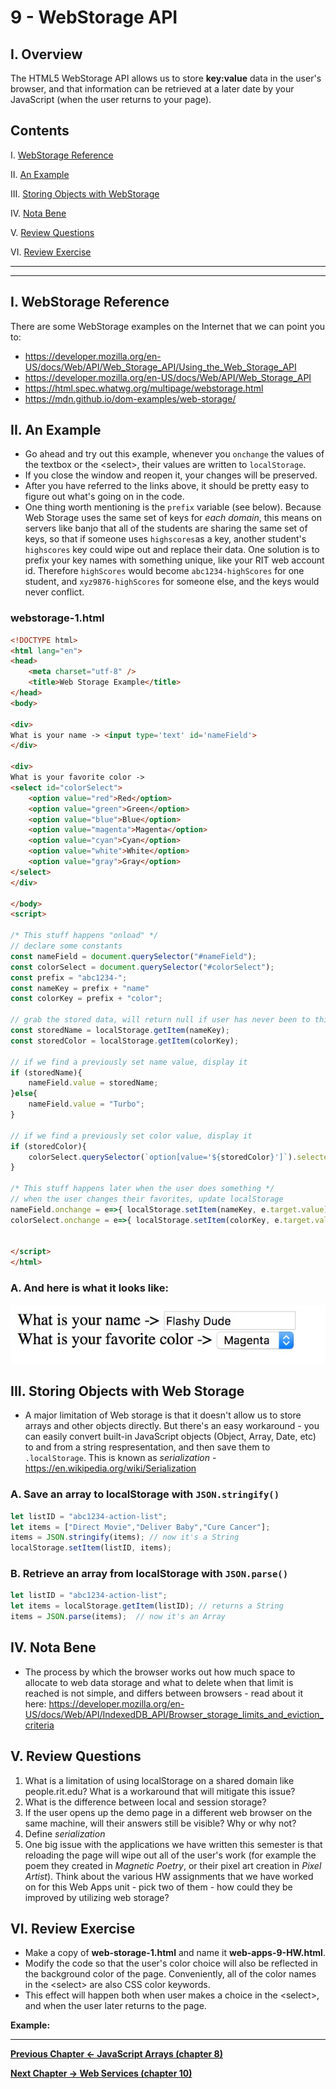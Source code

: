 # 9 - WebStorage API

## I. Overview
The HTML5 WebStorage API allows us to store **key:value** data in the user's browser, and that information can be retrieved at a later date by your JavaScript (when the user returns to your page).

## Contents
<!--- Local Navigation --->
I. [WebStorage Reference](#section1)

II. [An Example](#section2)

III. [Storing Objects with WebStorage](#section3)

IV. [Nota Bene](#section4)

V. [Review Questions](#section5)

VI. [Review Exercise](#section6)

<hr><hr>

## I. <a id="section1">WebStorage Reference
There are some WebStorage examples on the Internet that we can point you to:

- https://developer.mozilla.org/en-US/docs/Web/API/Web_Storage_API/Using_the_Web_Storage_API
- https://developer.mozilla.org/en-US/docs/Web/API/Web_Storage_API
- https://html.spec.whatwg.org/multipage/webstorage.html
- https://mdn.github.io/dom-examples/web-storage/


## II. <a id="section2">An Example

- Go ahead and try out this example, whenever you `onchange` the values of the textbox or the &lt;select>, their values are written to `localStorage`. 
- If you close the window and reopen it, your changes will be preserved.  
- After you have referred to the links above, it should be pretty easy to figure out what's going on in the code.
- One thing worth mentioning is the `prefix` variable (see below). Because Web Storage uses the same set of keys for *each domain*, this means on servers like banjo that all of the students are sharing the same set of keys, so that if someone uses `highscores`as a key, another student's `highscores` key could wipe out and replace their data. One solution is to prefix your key names with something unique, like your RIT web account id. Therefore `highScores` would become `abc1234-highScores` for one student, and `xyz9876-highScores` for someone else, and the keys would never conflict.

### webstorage-1.html
```html
<!DOCTYPE html>
<html lang="en">
<head>
	<meta charset="utf-8" />
	<title>Web Storage Example</title>
</head>
<body>

<div>
What is your name -> <input type='text' id='nameField'>
</div>

<div>
What is your favorite color -> 
<select id="colorSelect">
	<option value="red">Red</option>
	<option value="green">Green</option>
	<option value="blue">Blue</option>
	<option value="magenta">Magenta</option>
	<option value="cyan">Cyan</option>
	<option value="white">White</option>
	<option value="gray">Gray</option>
</select>
</div>

</body>
<script>

/* This stuff happens "onload" */
// declare some constants
const nameField = document.querySelector("#nameField");
const colorSelect = document.querySelector("#colorSelect");
const prefix = "abc1234-";
const nameKey = prefix + "name"
const colorKey = prefix + "color";

// grab the stored data, will return null if user has never been to this page
const storedName = localStorage.getItem(nameKey);
const storedColor = localStorage.getItem(colorKey);

// if we find a previously set name value, display it
if (storedName){
	nameField.value = storedName;
}else{
	nameField.value = "Turbo";
}

// if we find a previously set color value, display it
if (storedColor){
	colorSelect.querySelector(`option[value='${storedColor}']`).selected = true;
}

/* This stuff happens later when the user does something */
// when the user changes their favorites, update localStorage
nameField.onchange = e=>{ localStorage.setItem(nameKey, e.target.value); };
colorSelect.onchange = e=>{ localStorage.setItem(colorKey, e.target.value); };


</script>
</html>
```

### A. And here is what it looks like:

![Web Page](_images/web-storage-1.jpg)


## III. <a id="section3">Storing Objects with Web Storage
- A major limitation of Web storage is that it doesn't allow us to store arrays and other objects directly. But there's an easy workaround - you can easily convert built-in JavaScript objects (Object, Array, Date, etc) to and from a string respresentation, and then save them to `.localStorage`. This is known as *serialization* - https://en.wikipedia.org/wiki/Serialization

### A. Save an array to localStorage with `JSON.stringify()`

```javascript
let listID = "abc1234-action-list";
let items = ["Direct Movie","Deliver Baby","Cure Cancer"];
items = JSON.stringify(items); // now it's a String
localStorage.setItem(listID, items);
```

### B. Retrieve an array from localStorage with `JSON.parse()`

```javascript
let listID = "abc1234-action-list";
let items = localStorage.getItem(listID); // returns a String
items = JSON.parse(items);  // now it's an Array
```

## IV. <a id="section4">Nota Bene
- The process by which the browser works out how much space to allocate to web data storage and what to delete when that limit is reached is not simple, and differs between browsers - read about it here: https://developer.mozilla.org/en-US/docs/Web/API/IndexedDB_API/Browser_storage_limits_and_eviction_criteria


## V. <a id="section5">Review Questions
1. What is a limitation of using localStorage on a shared domain like people.rit.edu? What is a workaround that will mitigate this issue?
1. What is the difference between local and session storage?
1. If the user opens up the demo page in a different web browser on the same machine, will their answers still be visible? Why or why not?
1. Define *serialization*
1. One big issue with the applications we have written this semester is that reloading the page will wipe out all of the user's work (for example the poem they created in *Magnetic Poetry*, or their pixel art creation in *Pixel Artist*). Think about the various HW assignments that we have worked on for this Web Apps unit - pick two of them - how could they be improved by utilizing web storage?

## VI. <a id="section6">Review Exercise
- Make a copy of **web-storage-1.html** and name it **web-apps-9-HW.html**. 
- Modify the code so that the user's color choice will also be reflected in the background color of the page. Conveniently, all of the color names in the &lt;select> are also CSS color keywords.
- This effect will happen both when user makes a choice in the &lt;select>, and when the user later returns to the page.

**Example:**


<hr>

**[Previous Chapter <- JavaScript Arrays (chapter 8)](web-apps-8.md)**

**[Next Chapter -> Web Services (chapter 10)](web-apps-10.md)**
